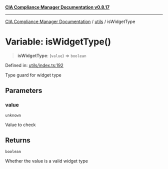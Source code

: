 [**CIA Compliance Manager Documentation v0.8.17**](../../README.md)

***

[CIA Compliance Manager Documentation](../../modules.md) / [utils](../README.md) / isWidgetType

# Variable: isWidgetType()

> **isWidgetType**: (`value`) => `boolean`

Defined in: [utils/index.ts:192](https://github.com/Hack23/cia-compliance-manager/blob/6a2219920f4c187f7eafa3e355e36b35c9c19248/src/utils/index.ts#L192)

Type guard for widget type

## Parameters

### value

`unknown`

Value to check

## Returns

`boolean`

Whether the value is a valid widget type
